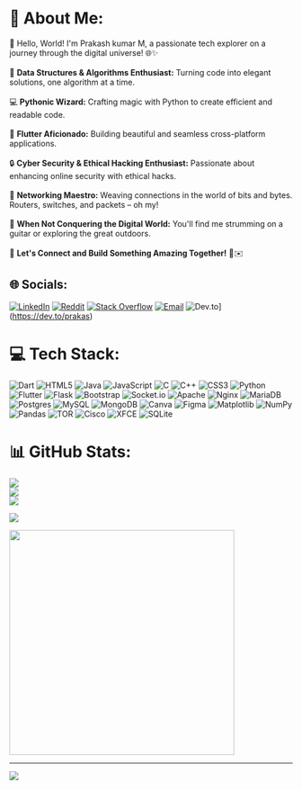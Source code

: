 # 💫 About Me:
🚀 Hello, World! I'm Prakash kumar M, a passionate tech explorer on a journey through the digital universe! 🌐✨<br><br>🧠 **Data Structures & Algorithms Enthusiast:** Turning code into elegant solutions, one algorithm at a time.<br><br>💻 **Pythonic Wizard:** Crafting magic with Python to create efficient and readable code.<br><br>📱 **Flutter Aficionado:** Building beautiful and seamless cross-platform applications.<br><br>🔒 **Cyber Security & Ethical Hacking Enthusiast:** Passionate about enhancing online security with ethical hacks.<br><br>🔗 **Networking Maestro:** Weaving connections in the world of bits and bytes. Routers, switches, and packets – oh my!<br><br>🎸 **When Not Conquering the Digital World:** You'll find me strumming on a guitar or exploring the great outdoors.<br><br>🌟 **Let's Connect and Build Something Amazing Together!** 💬✉️<br>


## 🌐 Socials:
[![LinkedIn](https://img.shields.io/badge/LinkedIn-%230077B5.svg?logo=linkedin&logoColor=white)](https://linkedin.com/in/prakashkumar-m) 
[![Reddit](https://img.shields.io/badge/Reddit-%23FF4500.svg?logo=Reddit&logoColor=white)](https://reddit.com/user/No_Cattle4360) 
[![Stack Overflow](https://img.shields.io/badge/-Stackoverflow-FE7A16?logo=stack-overflow&logoColor=white)](https://stackoverflow.com/users/22926871)
[![Email](https://img.shields.io/badge/Email-%23D14836.svg?logo=gmail&logoColor=white)](https://mail.google.com/mail/?view=cm&fs=1&to=prakash63690@gmail.com)
![Dev.to](https://img.shields.io/badge/Dev.to-%230A0A0A.svg?logo=dev.to&logoColor=white)](https://dev.to/prakas)


# 💻 Tech Stack:
![Dart](https://img.shields.io/badge/dart-%230175C2.svg?style=for-the-badge&logo=dart&logoColor=white) ![HTML5](https://img.shields.io/badge/html5-%23E34F26.svg?style=for-the-badge&logo=html5&logoColor=white) ![Java](https://img.shields.io/badge/java-%23ED8B00.svg?style=for-the-badge&logo=openjdk&logoColor=white) ![JavaScript](https://img.shields.io/badge/javascript-%23323330.svg?style=for-the-badge&logo=javascript&logoColor=%23F7DF1E) ![C](https://img.shields.io/badge/c-%2300599C.svg?style=for-the-badge&logo=c&logoColor=white) ![C++](https://img.shields.io/badge/c++-%2300599C.svg?style=for-the-badge&logo=c%2B%2B&logoColor=white) ![CSS3](https://img.shields.io/badge/css3-%231572B6.svg?style=for-the-badge&logo=css3&logoColor=white) ![Python](https://img.shields.io/badge/python-3670A0?style=for-the-badge&logo=python&logoColor=ffdd54) ![Flutter](https://img.shields.io/badge/Flutter-%2302569B.svg?style=for-the-badge&logo=Flutter&logoColor=white) ![Flask](https://img.shields.io/badge/flask-%23000.svg?style=for-the-badge&logo=flask&logoColor=white) ![Bootstrap](https://img.shields.io/badge/bootstrap-%238511FA.svg?style=for-the-badge&logo=bootstrap&logoColor=white) ![Socket.io](https://img.shields.io/badge/Socket.io-black?style=for-the-badge&logo=socket.io&badgeColor=010101) ![Apache](https://img.shields.io/badge/apache-%23D42029.svg?style=for-the-badge&logo=apache&logoColor=white) ![Nginx](https://img.shields.io/badge/nginx-%23009639.svg?style=for-the-badge&logo=nginx&logoColor=white) ![MariaDB](https://img.shields.io/badge/MariaDB-003545?style=for-the-badge&logo=mariadb&logoColor=white) ![Postgres](https://img.shields.io/badge/postgres-%23316192.svg?style=for-the-badge&logo=postgresql&logoColor=white) ![MySQL](https://img.shields.io/badge/mysql-%2300000f.svg?style=for-the-badge&logo=mysql&logoColor=white) ![MongoDB](https://img.shields.io/badge/MongoDB-%234ea94b.svg?style=for-the-badge&logo=mongodb&logoColor=white) ![Canva](https://img.shields.io/badge/Canva-%2300C4CC.svg?style=for-the-badge&logo=Canva&logoColor=white) ![Figma](https://img.shields.io/badge/figma-%23F24E1E.svg?style=for-the-badge&logo=figma&logoColor=white) ![Matplotlib](https://img.shields.io/badge/Matplotlib-%23ffffff.svg?style=for-the-badge&logo=Matplotlib&logoColor=black) ![NumPy](https://img.shields.io/badge/numpy-%23013243.svg?style=for-the-badge&logo=numpy&logoColor=white) ![Pandas](https://img.shields.io/badge/pandas-%23150458.svg?style=for-the-badge&logo=pandas&logoColor=white) ![TOR](https://img.shields.io/badge/tor-%237E4798.svg?style=for-the-badge&logo=tor-project&logoColor=white) ![Cisco](https://img.shields.io/badge/cisco-%23049fd9.svg?style=for-the-badge&logo=cisco&logoColor=black) ![XFCE](https://img.shields.io/badge/XFCE-%232284F2.svg?style=for-the-badge&logo=xfce&logoColor=white) ![SQLite](https://img.shields.io/badge/sqlite-%2307405e.svg?style=for-the-badge&logo=sqlite&logoColor=white)
# 📊 GitHub Stats:
![](https://github-readme-stats.vercel.app/api?username=Pra-Kas&theme=radical&hide_border=false&include_all_commits=true&count_private=true)<br/>
![](https://github-readme-streak-stats.herokuapp.com/?user=Pra-Kas&theme=radical&hide_border=false)<br/>
![](https://github-readme-stats.vercel.app/api/top-langs/?username=Pra-Kas&theme=radical&hide_border=false&include_all_commits=true&count_private=true&layout=compact)

![](https://quotes-github-readme.vercel.app/api?type=horizontal&theme=radical)

<img src='https://randommeme-five.vercel.app/' style="height: 400px;"/>

---
[![](https://visitcount.itsvg.in/api?id=Pra-Kas&icon=0&color=0)](https://visitcount.itsvg.in)

<!-- Proudly created with GPRM ( https://gprm.itsvg.in ) -->
